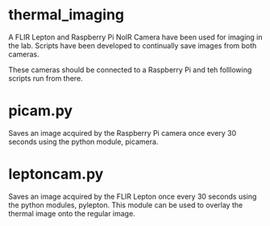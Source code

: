 # thermal_imaging
A FLIR Lepton and Raspberry Pi NoIR Camera have been used for imaging in the lab. Scripts have been developed to continually save images from both cameras.

These cameras should be connected to a Raspberry Pi and teh folllowing scripts run from there.

# picam.py

Saves an image acquired by the Raspberry Pi camera once every 30 seconds using the python module, picamera.


# leptoncam.py

Saves an image acquired by the FLIR Lepton once every 30 seconds using the python modules, pylepton. This module can be used to overlay the thermal image onto the regular image. 
